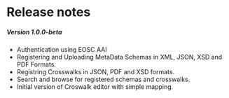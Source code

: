 # Release notes


##### Version 1.0.0-beta

- Authentication using EOSC AAI
- Registering and Uploading MetaData Schemas in XML, JSON, XSD and PDF Formats.
- Registring Crosswalks in JSON, PDF and XSD formats.
- Search and browse for registered schemas and crosswalks.
- Initial version of Croswalk editor with simple mapping.